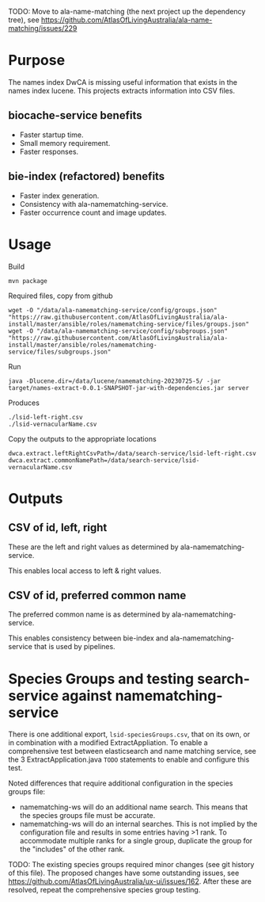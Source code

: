 TODO: Move to ala-name-matching (the next project up the dependency tree), see https://github.com/AtlasOfLivingAustralia/ala-name-matching/issues/229

# Purpose
The names index DwCA is missing useful information that exists in the names index lucene. This projects extracts 
information into CSV files.

## biocache-service benefits
- Faster startup time.
- Small memory requirement.
- Faster responses.

## bie-index (refactored) benefits
- Faster index generation.
- Consistency with ala-namematching-service.
- Faster occurrence count and image updates.

# Usage

Build

```shell
mvn package
```

Required files, copy from github

```
wget -O "/data/ala-namematching-service/config/groups.json" "https://raw.githubusercontent.com/AtlasOfLivingAustralia/ala-install/master/ansible/roles/namematching-service/files/groups.json"
wget -O "/data/ala-namematching-service/config/subgroups.json" "https://raw.githubusercontent.com/AtlasOfLivingAustralia/ala-install/master/ansible/roles/namematching-service/files/subgroups.json"
```

Run
```shell
java -Dlucene.dir=/data/lucene/namematching-20230725-5/ -jar target/names-extract-0.0.1-SNAPSHOT-jar-with-dependencies.jar server
```

Produces
```shell
./lsid-left-right.csv
./lsid-vernacularName.csv
```

Copy the outputs to the appropriate locations
```
dwca.extract.leftRightCsvPath=/data/search-service/lsid-left-right.csv
dwca.extract.commonNamePath=/data/search-service/lsid-vernacularName.csv
```

# Outputs

## CSV of id, left, right
These are the left and right values as determined by ala-namematching-service.

This enables local access to left & right values.

## CSV of id, preferred common name
The preferred common name is as determined by ala-namematching-service.

This enables consistency between bie-index and ala-namematching-service that is used by pipelines.

# Species Groups and testing search-service against namematching-service

There is one additional export, `lsid-speciesGroups.csv`, that on its own, or in combination with a modified 
ExtractAppliation. To enable a comprehensive test between elasticsearch and name matching service, see the 3 ExtractApplication.java `TODO` statements to enable and configure this test.

Noted differences that require additional configuration in the species groups file:
- namematching-ws will do an additional name search. This means that the species groups file must be accurate.
- namematching-ws will do an internal searches. This is not implied by the configuration file and results in some entries having >1 rank. To accommodate multiple ranks for a single group, duplicate the group for the "includes" of the other rank.

TODO: The existing species groups required minor changes (see git history of this file). The proposed changes have some outstanding issues, see https://github.com/AtlasOfLivingAustralia/ux-ui/issues/162. After these are resolved, repeat the comprehensive species group testing.
